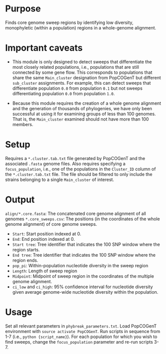 # Purpose
Finds core genome sweep regions by identifying low diversity, monophyletic (within a population) regions in a whole-genome alignment. 

# Important caveats

* This module is only designed to detect sweeps that differentiate the most closely related populations, i.e., populations that are still connected by some gene flow. This corresponds to populations that share the same `Main_cluster` designation from PopCOGenT but different `sub_cluster` assignments. For example, this can detect sweeps that differentiate population `0.0` from population `0.1` but not sweeps differentiating population `0.0` from population `1.0`. 

* Because this module requires the creation of a whole genome alignment and the generation of thousands of phylogenies, we have only been successful at using it for examining groups of less than 100 genomes. That is, the `Main_cluster` examined should not have more than 100 members.

# Setup

Requires a `*.cluster.tab.txt` file generated by PopCOGenT and the associated `.fasta` genome files. Also requires specifying a `focus_population`, i.e., one of the populations in the `Cluster_ID` column of the `*.cluster.tab.txt` file. The file should be filtered to only include the strains belonging to a single `Main_cluster` of interest. 

# Output
`align/*.core.fasta`: The concatenated core genome alignment of all genomes
`*.core_sweeps.csv`: The positions (in the coordinates of the whole genome alignment) of core genome sweeps.
* `Start`: Start position indexed at 0.
* `End`: End position indexed at 0.
* `Start tree`: Tree identifier that indicates the 100 SNP window where the region starts.
* `End tree`: Tree identifier that indicates the 100 SNP window where the region ends.
* `pop_pi`: Within-population nucleotide diversity in the sweep region
* `Length`: Length of sweep region
* `Midpoint`: Midpoint of sweep region in the coordinates of the multiple genome alignment.
* `ci_low` and `ci_high`: 95% confidence interval for nucleotide diversity given average genome-wide nucleotide diversity within the population.

# Usage

Set all relevant parameters in `phybreak_parameters.txt`. Load PopCOGenT environment with `source activate PopCOGenT`. Run scripts in sequence from 1-7 (i.e., `python {script_name}`). For each population for which you wish to find sweeps, change the `focus_population` parameter and re-run scripts 3-7.
